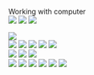 Working with computer
<br>
<img src="https://img.shields.io/badge/-MCU-3776AB?style=flat-square&logo=MCU&logoColor=white"/>
<img src="https://img.shields.io/badge/-SolidWorks-E34F26?style=flat-square&logo=SolidWorks&logoColor=white"/>
<img src="https://img.shields.io/badge/-Altium-3776AB?style=flat-square&logo=Altium&logoColor=white"/>

<img src="https://img.shields.io/badge/-C4D-F7DF1E?style=flat-square&logo=C4D&logoColor=black"/> 
<br>
<img src="https://img.shields.io/badge/-Python-3776AB?style=flat-square&logo=Python&logoColor=white"/>
<img src="https://img.shields.io/badge/-C/C++-00599C?style=flat-square&logo=c%2B%2B&logoColor=white"/>
<img src="https://img.shields.io/badge/-JavaScript-F7DF1E?style=flat-square&logo=JavaScript&logoColor=black"/>
<img src="https://img.shields.io/badge/-HTML-E34F26?style=flat-square&logo=HTML5&logoColor=white"/>
<img src="https://img.shields.io/badge/-CSS-1572B6?style=flat-square&logo=CSS3&logoColor=white"/> 
<br>
<img src="https://img.shields.io/badge/-PyTorch-EE4C2C?style=flat-square&logo=PyTorch&logoColor=white"/>
<img src="https://img.shields.io/badge/-TensorFlow-EE4C2C?style=flat-square&logo=PyTorch&logoColor=white"/>
<img src="https://img.shields.io/badge/-pandas-150458?style=flat-square&logo=pandas&logoColor=white"/>
<br>
<img src="https://img.shields.io/badge/-Uniapp-00599C?style=flat-square&logo=Uniapp%2B%2B&logoColor=white"/>
<img src="https://img.shields.io/badge/-Qt-1572B6?style=flat-square&logo=Qt&logoColor=white"/>
<img src="https://img.shields.io/badge/-Flask-092E20?style=flat-square&logo=Flask&logoColor=white"/>
<img src="https://img.shields.io/badge/-FastAPI-092E20?style=flat-square&logo=FastAPI&logoColor=white"/>
<img src="https://img.shields.io/badge/-Vue.js-42B883?style=flat-square&logo=Vue-dot-js&logoColor=white"/>
<img src="https://img.shields.io/badge/-Docker-42B883?style=flat-square&logo=Vue-dot-js&logoColor=white"/>

